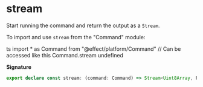 # stream

Start running the command and return the output as a `Stream`.

To import and use `stream` from the "Command" module:

ts
import \* as Command from "@effect/platform/Command"
// Can be accessed like this
Command.stream
undefined

**Signature**

```ts
export declare const stream: (command: Command) => Stream<Uint8Array, PlatformError, CommandExecutor>
```
